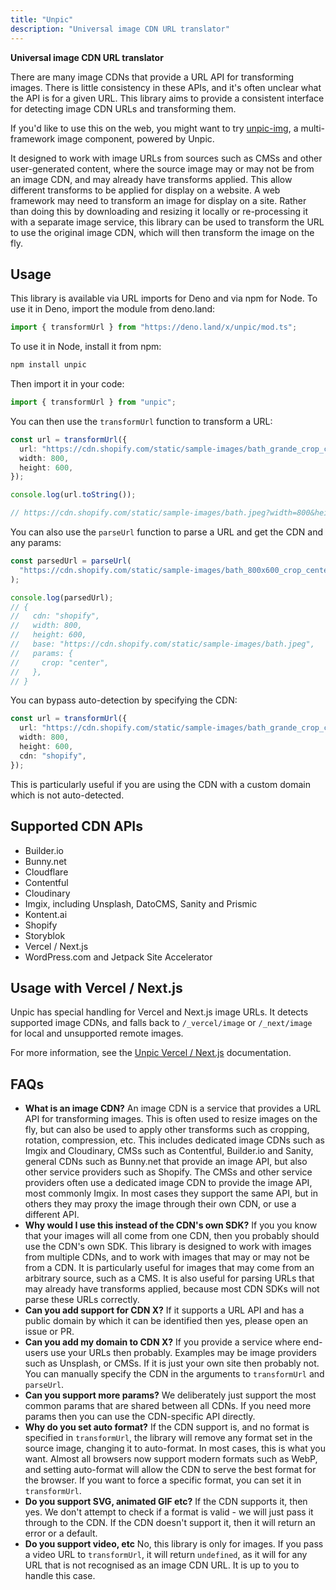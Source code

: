 ```yaml
---
title: "Unpic"
description: "Universal image CDN URL translator"
---
```


**Universal image CDN URL translator**

There are many image CDNs that provide a URL API for transforming images. There
is little consistency in these APIs, and it's often unclear what the API is for
a given URL. This library aims to provide a consistent interface for detecting
image CDN URLs and transforming them.

If you'd like to use this on the web, you might want to try [unpic-img](/img), a
multi-framework image component, powered by Unpic.

It designed to work with image URLs from sources such as CMSs and other
user-generated content, where the source image may or may not be from an image
CDN, and may already have transforms applied. This allow different transforms to
be applied for display on a website. A web framework may need to transform an
image for display on a site. Rather than doing this by downloading and resizing
it locally or re-processing it with a separate image service, this library can
be used to transform the URL to use the original image CDN, which will then
transform the image on the fly.

## Usage

This library is available via URL imports for Deno and via npm for Node. To use
it in Deno, import the module from deno.land:

```ts
import { transformUrl } from "https://deno.land/x/unpic/mod.ts";
```

To use it in Node, install it from npm:

```sh
npm install unpic
```

Then import it in your code:

```ts
import { transformUrl } from "unpic";
```

You can then use the `transformUrl` function to transform a URL:

```ts
const url = transformUrl({
  url: "https://cdn.shopify.com/static/sample-images/bath_grande_crop_center.jpeg",
  width: 800,
  height: 600,
});

console.log(url.toString());

// https://cdn.shopify.com/static/sample-images/bath.jpeg?width=800&height=600&crop=center
```

You can also use the `parseUrl` function to parse a URL and get the CDN and any
params:

```ts
const parsedUrl = parseUrl(
  "https://cdn.shopify.com/static/sample-images/bath_800x600_crop_center.jpeg"
);

console.log(parsedUrl);
// {
//   cdn: "shopify",
//   width: 800,
//   height: 600,
//   base: "https://cdn.shopify.com/static/sample-images/bath.jpeg",
//   params: {
//     crop: "center",
//   },
// }
```

You can bypass auto-detection by specifying the CDN:

```ts
const url = transformUrl({
  url: "https://cdn.shopify.com/static/sample-images/bath_grande_crop_center.jpeg",
  width: 800,
  height: 600,
  cdn: "shopify",
});
```

This is particularly useful if you are using the CDN with a custom domain which
is not auto-detected.

## Supported CDN APIs

- Builder.io
- Bunny.net
- Cloudflare
- Contentful
- Cloudinary
- Imgix, including Unsplash, DatoCMS, Sanity and Prismic
- Kontent.ai
- Shopify
- Storyblok
- Vercel / Next.js
- WordPress.com and Jetpack Site Accelerator

## Usage with Vercel / Next.js

Unpic has special handling for Vercel and Next.js image URLs. It detects
supported image CDNs, and falls back to `/_vercel/image` or `/_next/image` for
local and unsupported remote images.

For more information, see the
[Unpic Vercel / Next.js](https://github.com/ascorbic/unpic/blob/main/vercel.md)
documentation.

## FAQs

- **What is an image CDN?** An image CDN is a service that provides a URL API
  for transforming images. This is often used to resize images on the fly, but
  can also be used to apply other transforms such as cropping, rotation,
  compression, etc. This includes dedicated image CDNs such as Imgix and
  Cloudinary, CMSs such as Contentful, Builder.io and Sanity, general CDNs such
  as Bunny.net that provide an image API, but also other service providers such
  as Shopify. The CMSs and other service providers often use a dedicated image
  CDN to provide the image API, most commonly Imgix. In most cases they support
  the same API, but in others they may proxy the image through their own CDN, or
  use a different API.
- **Why would I use this instead of the CDN's own SDK?** If you you know that
  your images will all come from one CDN, then you probably should use the CDN's
  own SDK. This library is designed to work with images from multiple CDNs, and
  to work with images that may or may not be from a CDN. It is particularly
  useful for images that may come from an arbitrary source, such as a CMS. It is
  also useful for parsing URLs that may already have transforms applied, because
  most CDN SDKs will not parse these URLs correctly.
- **Can you add support for CDN X?** If it supports a URL API and has a public
  domain by which it can be identified then yes, please open an issue or PR.
- **Can you add my domain to CDN X?** If you provide a service where end-users
  use your URLs then probably. Examples may be image providers such as Unsplash,
  or CMSs. If it is just your own site then probably not. You can manually
  specify the CDN in the arguments to `transformUrl` and `parseUrl`.
- **Can you support more params?** We deliberately just support the most common
  params that are shared between all CDNs. If you need more params then you can
  use the CDN-specific API directly.
- **Why do you set auto format?** If the CDN support is, and no format is
  specified in `transformUrl`, the library will remove any format set in the
  source image, changing it to auto-format. In most cases, this is what you
  want. Almost all browsers now support modern formats such as WebP, and setting
  auto-format will allow the CDN to serve the best format for the browser. If
  you want to force a specific format, you can set it in `transformUrl`.
- **Do you support SVG, animated GIF etc?** If the CDN supports it, then yes. We
  don't attempt to check if a format is valid - we will just pass it through to
  the CDN. If the CDN doesn't support it, then it will return an error or a
  default.
- **Do you support video, etc** No, this library is only for images. If you pass
  a video URL to `transformUrl`, it will return `undefined`, as it will for any
  URL that is not recognised as an image CDN URL. It is up to you to handle this
  case.
